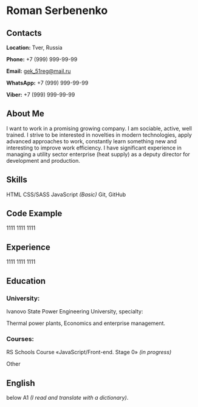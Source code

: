 # Roman Serbenenko

## Contacts

**Location:** Tver, Russia

**Phone:** +7 (999) 999-99-99

**Email:** gek_51reg@mail.ru

**WhatsApp:** +7 (999) 999-99-99

**Viber:** +7 (999) 999-99-99

## About Me

I want to work in a promising growing company. I am sociable, active, well trained. I strive to be interested in novelties in modern technologies, apply advanced approaches to work, constantly learn something new and interesting to improve work efficiency. I have significant experience in managing a utility sector enterprise (heat supply) as a deputy director for development and production.

## Skills

HTML
CSS/SASS
JavaScript *(Basic)*
Git, GitHub

## Code Example

1111
1111
1111

## Experience

1111
1111
1111

## Education

### University: 

Ivanovo State Power Engineering University, specialty: 

Thermal power plants, 
Economics and enterprise management.

### Courses: 

RS Schools Course «JavaScript/Front-end. Stage 0» *(in progress)*

Other

## English

below A1 *(I read and translate with a dictionary)*.
